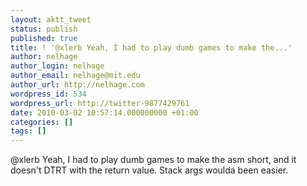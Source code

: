 ```yaml
---
layout: aktt_tweet
status: publish
published: true
title: ! '@xlerb Yeah, I had to play dumb games to make the...'
author: nelhage
author_login: nelhage
author_email: nelhage@mit.edu
author_url: http://nelhage.com
wordpress_id: 534
wordpress_url: http://twitter-9877429761
date: 2010-03-02 10:57:14.000000000 +01:00
categories: []
tags: []
---
```

@xlerb Yeah, I had to play dumb games to make the asm short, and it doesn't
DTRT with the return value. Stack args woulda been easier.
